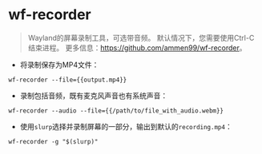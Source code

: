 # wf-recorder

> Wayland的屏幕录制工具，可选带音频。
> 默认情况下，您需要使用Ctrl-C结束进程。
> 更多信息：<https://github.com/ammen99/wf-recorder>。

- 将录制保存为MP4文件：

`wf-recorder --file={{output.mp4}}`

- 录制包括音频，既有麦克风声音也有系统声音：

`wf-recorder --audio --file={{/path/to/file_with_audio.webm}}`

- 使用`slurp`选择并录制屏幕的一部分，输出到默认的`recording.mp4`：

`wf-recorder -g "$(slurp)"`